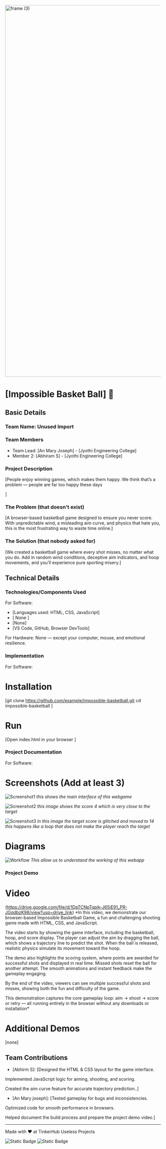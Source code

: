 <img width="3188" height="1202" alt="frame (3)" src="https://github.com/user-attachments/assets/517ad8e9-ad22-457d-9538-a9e62d137cd7" />


# [Impossible Basket Ball] 🎯


## Basic Details
### Team Name: Unused Import


### Team Members
- Team Lead: [An Mary Joseph] - [Jyothi Engineering College]
- Member 2: [Abhiram S] - [Jyothi Engineering College]

### Project Description
[People enjoy winning games, which makes them happy. We think that’s a problem — people are far too happy these days

]

### The Problem (that doesn't exist)
[A browser-based basketball game designed to ensure you never score. With unpredictable wind, a misleading aim curve, and physics that hate you, this is the most frustrating way to waste time online.]

### The Solution (that nobody asked for)
[We created a basketball game where every shot misses, no matter what you do. Add in random wind conditions, deceptive aim indicators, and hoop movements, and you’ll experience pure sporting misery.]

## Technical Details
### Technologies/Components Used
For Software:
- [Languages used: HTML, CSS, JavaScript]
- [ None ]
- [None]
- [VS Code, GitHub, Browser DevTools]

For Hardware:
None — except your computer, mouse, and emotional resilience.

### Implementation
For Software:
# Installation
[git clone https://github.com/example/impossible-basketball.git
cd impossible-basketball
]

# Run
[Open index.html in your browser
]

### Project Documentation
For Software:

# Screenshots (Add at least 3)
![Screenshot1](https://github.com/abhiramscs23-collab/ImpossibleBasketBall0.1/blob/main/Screenshot%202025-08-09%20031632.png)
*this shows the main interface of this webgame*

![Screenshot2](https://github.com/abhiramscs23-collab/ImpossibleBasketBall0.1/blob/main/Screenshot%202025-08-09%20031728.png)
*this image shows the score 4 which is very close to the target*

![Screenshot3](https://github.com/abhiramscs23-collab/ImpossibleBasketBall0.1/blob/main/Screenshot%202025-08-09%20031743.png)
*in this image the target score is glitched and moved to 14 this happens like a loop that does not make the player reach the target*

# Diagrams
![Workflow](https://github.com/abhiramscs23-collab/ImpossibleBasketBall0.1/blob/main/ChatGPT%20Image%20Aug%209%2C%202025%2C%2004_27_42%20AM.png)
*This allow us to understand the working of this webapp*


### Project Demo
# Video
(https://drive.google.com/file/d/1DpTCNpTqpjk-J65iE91_PR-JGqdbzK98/view?usp=drive_link)
*In this video, we demonstrate our browser-based Impossible Basketball Game, a fun and challenging shooting game made with HTML, CSS, and JavaScript.

The video starts by showing the game interface, including the basketball, hoop, and score display. The player can adjust the aim by dragging the ball, which shows a trajectory line to predict the shot. When the ball is released, realistic physics simulate its movement toward the hoop.

The demo also highlights the scoring system, where points are awarded for successful shots and displayed in real time. Missed shots reset the ball for another attempt. The smooth animations and instant feedback make the gameplay engaging.

By the end of the video, viewers can see multiple successful shots and misses, showing both the fun and difficulty of the game.

This demonstration captures the core gameplay loop: aim → shoot → score or retry — all running entirely in the browser without any downloads or installation*

# Additional Demos
[none]

## Team Contributions
- [Abhirm S]: [Designed the HTML & CSS layout for the game interface.

Implemented JavaScript logic for aiming, shooting, and scoring.

Created the aim curve feature for accurate trajectory prediction..]
- [An Mary joseph]: [Tested gameplay for bugs and inconsistencies.

Optimized code for smooth performance in browsers.

Helped document the build process and prepare the project demo video.]


---
Made with ❤️ at TinkerHub Useless Projects 

![Static Badge](https://img.shields.io/badge/TinkerHub-24?color=%23000000&link=https%3A%2F%2Fwww.tinkerhub.org%2F)
![Static Badge](https://img.shields.io/badge/UselessProjects--25-25?link=https%3A%2F%2Fwww.tinkerhub.org%2Fevents%2FQ2Q1TQKX6Q%2FUseless%2520Projects)



